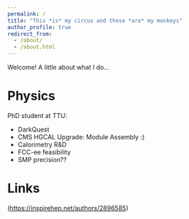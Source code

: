 ```yaml
---
permalink: /
title: "This *is* my circus and these *are* my monkeys"
author_profile: true
redirect_from: 
  - /about/
  - /about.html
---
```


Welcome! A little about what I do...

Physics
======
PhD student at TTU:
  - DarkQuest
  - CMS HGCAL Upgrade: Module Assembly :)
  - Calorimetry R&D
  - FCC-ee feasibility
  - SMP precision??

Links
======
(https://inspirehep.net/authors/2896585)
